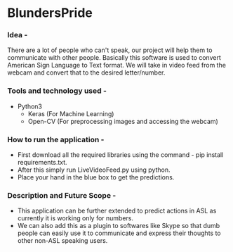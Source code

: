 # BlundersPride
### Idea -
There are a lot of people who can't speak, our project will help them to communicate with other people. Basically this software is used to convert American Sign Language to Text format. We will take in video feed from the webcam and convert that to the desired letter/number.
### Tools and technology used -
* Python3
    * Keras (For Machine Learning)
    * Open-CV (For preprocessing images and accessing the webcam)
### How to run the application -
* First download all the required libraries using the command - pip install requirements.txt.
* After this simply run LiveVideoFeed.py using python.
* Place your hand in the blue box to get the predictions.
### Description and Future Scope -
* This application can be further extended to predict actions in ASL as currently it is working only for numbers.
* We can also add this as a plugin to softwares like Skype so that dumb people can easily use it to communicate and express their thoughts to other non-ASL speaking users.


